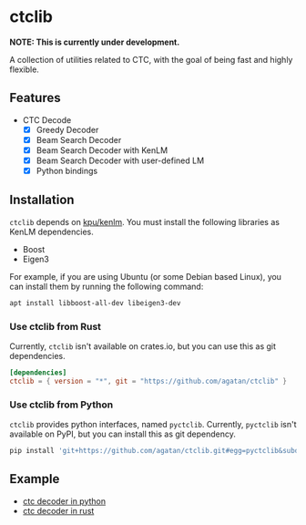 # ctclib

**NOTE: This is currently under development.**

A collection of utilities related to CTC, with the goal of being fast and highly flexible.  

## Features

- CTC Decode
  - [x] Greedy Decoder
  - [x] Beam Search Decoder
  - [x] Beam Search Decoder with KenLM
  - [x] Beam Search Decoder with user-defined LM
  - [x] Python bindings

## Installation

`ctclib` depends on [kpu/kenlm](https://github.com/kpu/kenlm).
You must install the following libraries as KenLM dependencies.

- Boost
- Eigen3

For example, if you are using Ubuntu (or some Debian based Linux), you can install them by running the following command:

```sh
apt install libboost-all-dev libeigen3-dev
```

### Use ctclib from Rust

Currently, `ctclib` isn't available on crates.io, but you can use this as git dependencies.

```toml
[dependencies]
ctclib = { version = "*", git = "https://github.com/agatan/ctclib" }
```

### Use ctclib from Python

`ctclib` provides python interfaces, named `pyctclib`.
Currently, `pyctclib` isn't available on PyPI, but you can install this as git dependency.

```sh
pip install 'git+https://github.com/agatan/ctclib.git#egg=pyctclib&subdirectory=bindings/python'
```

## Example

- [ctc decoder in python](./bindings/python/test.py)
- [ctc decoder in rust](./benches/decode.rs)